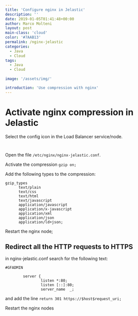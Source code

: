 ```yaml
---
title: 'Configure nginx in Jelastic'
description: ''
date: 2019-01-05T01:41:48+00:00
author: Marco Molteni
layout: post
main-class: 'cloud'
color: '#7AAB13'
permalink: /nginx-jelastic
categories:
  - Java
  - Cloud
tags:
  - Java
  - Cloud
 
image: '/assets/img/'

introduction: 'Use compression with nginx'
---
```


# Activate nginx compression in Jelastic

Select the config icon in the Load Balancer service/node.

[<img src="{{site.baseurl}}/assets/img/uploads/2019/nginx_1.jpg" alt=""/>]({{site.baseurl}}/assets/img/uploads/2019/nginx_1.jpg)

[<img src="{{site.baseurl}}/assets/img/uploads/2019/nginx_2.jpg" alt=""/>]({{site.baseurl}}/assets/img/uploads/2019/nginx_2.jpg)



Open the file `/etc/nginx/nginx-jelastic.conf`.

Activate the compression `gzip on;`

Add the following types to the compression:
```
gzip_types
      text/plain
      text/css
      text/html
      text/javascript
      application/javascript
      application/x-javascript
      application/xml
      application/json
      application/ld+json;
```

Restart the nginx node;

## Redirect all the HTTP requests to HTTPS

in nginx-jelastic.conf search for the following text:
```
#GFADMIN

        server {
                listen *:80;
                listen [::]:80;
                server_name  _;
```

and add the line 
`return 301 https://$host$request_uri;`

Restart the nginx nodes

